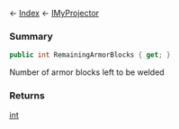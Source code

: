 ← [Index](Api-Index) ← [IMyProjector](Sandbox.ModAPI.Ingame.IMyProjector)

### Summary

```csharp
public int RemainingArmorBlocks { get; }
```

Number of armor blocks left to be welded

### Returns

[int](System.Int32)

